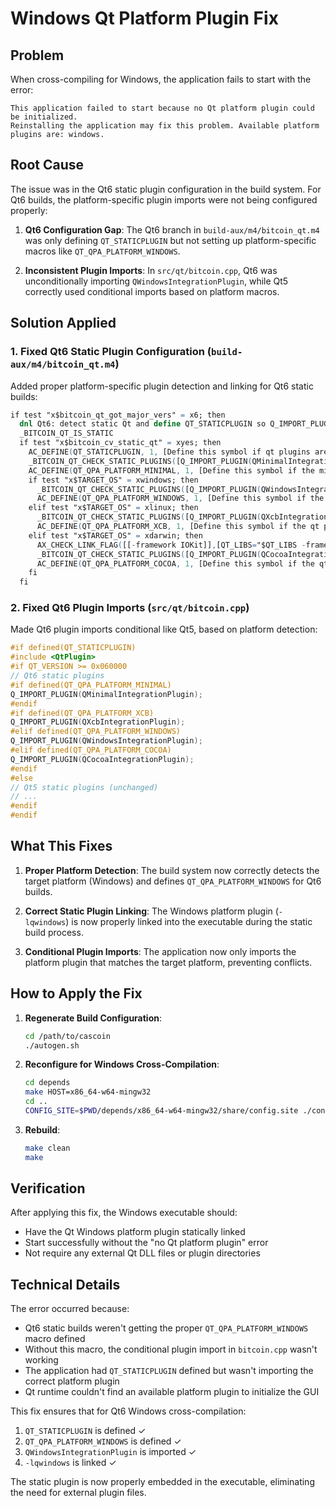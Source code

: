 # Windows Qt Platform Plugin Fix

## Problem
When cross-compiling for Windows, the application fails to start with the error:
```
This application failed to start because no Qt platform plugin could be initialized. 
Reinstalling the application may fix this problem. Available platform plugins are: windows.
```

## Root Cause
The issue was in the Qt6 static plugin configuration in the build system. For Qt6 builds, the platform-specific plugin imports were not being configured properly:

1. **Qt6 Configuration Gap**: The Qt6 branch in `build-aux/m4/bitcoin_qt.m4` was only defining `QT_STATICPLUGIN` but not setting up platform-specific macros like `QT_QPA_PLATFORM_WINDOWS`.

2. **Inconsistent Plugin Imports**: In `src/qt/bitcoin.cpp`, Qt6 was unconditionally importing `QWindowsIntegrationPlugin`, while Qt5 correctly used conditional imports based on platform macros.

## Solution Applied

### 1. Fixed Qt6 Static Plugin Configuration (`build-aux/m4/bitcoin_qt.m4`)
Added proper platform-specific plugin detection and linking for Qt6 static builds:

```m4
if test "x$bitcoin_qt_got_major_vers" = x6; then
  dnl Qt6: detect static Qt and define QT_STATICPLUGIN so Q_IMPORT_PLUGIN works
  _BITCOIN_QT_IS_STATIC
  if test "x$bitcoin_cv_static_qt" = xyes; then
    AC_DEFINE(QT_STATICPLUGIN, 1, [Define this symbol if qt plugins are static])
    _BITCOIN_QT_CHECK_STATIC_PLUGINS([Q_IMPORT_PLUGIN(QMinimalIntegrationPlugin)],[-lqminimal])
    AC_DEFINE(QT_QPA_PLATFORM_MINIMAL, 1, [Define this symbol if the minimal qt platform exists])
    if test "x$TARGET_OS" = xwindows; then
      _BITCOIN_QT_CHECK_STATIC_PLUGINS([Q_IMPORT_PLUGIN(QWindowsIntegrationPlugin)],[-lqwindows])
      AC_DEFINE(QT_QPA_PLATFORM_WINDOWS, 1, [Define this symbol if the qt platform is windows])
    elif test "x$TARGET_OS" = xlinux; then
      _BITCOIN_QT_CHECK_STATIC_PLUGINS([Q_IMPORT_PLUGIN(QXcbIntegrationPlugin)],[-lqxcb -lxcb-static])
      AC_DEFINE(QT_QPA_PLATFORM_XCB, 1, [Define this symbol if the qt platform is xcb])
    elif test "x$TARGET_OS" = xdarwin; then
      AX_CHECK_LINK_FLAG([[-framework IOKit]],[QT_LIBS="$QT_LIBS -framework IOKit"],[AC_MSG_ERROR(could not iokit framework)])
      _BITCOIN_QT_CHECK_STATIC_PLUGINS([Q_IMPORT_PLUGIN(QCocoaIntegrationPlugin)],[-lqcocoa])
      AC_DEFINE(QT_QPA_PLATFORM_COCOA, 1, [Define this symbol if the qt platform is cocoa])
    fi
  fi
```

### 2. Fixed Qt6 Plugin Imports (`src/qt/bitcoin.cpp`)
Made Qt6 plugin imports conditional like Qt5, based on platform detection:

```cpp
#if defined(QT_STATICPLUGIN)
#include <QtPlugin>
#if QT_VERSION >= 0x060000
// Qt6 static plugins
#if defined(QT_QPA_PLATFORM_MINIMAL)
Q_IMPORT_PLUGIN(QMinimalIntegrationPlugin);
#endif
#if defined(QT_QPA_PLATFORM_XCB)
Q_IMPORT_PLUGIN(QXcbIntegrationPlugin);
#elif defined(QT_QPA_PLATFORM_WINDOWS)
Q_IMPORT_PLUGIN(QWindowsIntegrationPlugin);
#elif defined(QT_QPA_PLATFORM_COCOA)
Q_IMPORT_PLUGIN(QCocoaIntegrationPlugin);
#endif
#else
// Qt5 static plugins (unchanged)
// ...
#endif
#endif
```

## What This Fixes

1. **Proper Platform Detection**: The build system now correctly detects the target platform (Windows) and defines `QT_QPA_PLATFORM_WINDOWS` for Qt6 builds.

2. **Correct Static Plugin Linking**: The Windows platform plugin (`-lqwindows`) is now properly linked into the executable during the static build process.

3. **Conditional Plugin Imports**: The application now only imports the platform plugin that matches the target platform, preventing conflicts.

## How to Apply the Fix

1. **Regenerate Build Configuration**:
   ```bash
   cd /path/to/cascoin
   ./autogen.sh
   ```

2. **Reconfigure for Windows Cross-Compilation**:
   ```bash
   cd depends
   make HOST=x86_64-w64-mingw32
   cd ..
   CONFIG_SITE=$PWD/depends/x86_64-w64-mingw32/share/config.site ./configure --prefix=/
   ```

3. **Rebuild**:
   ```bash
   make clean
   make
   ```

## Verification

After applying this fix, the Windows executable should:
- Have the Qt Windows platform plugin statically linked
- Start successfully without the "no Qt platform plugin" error
- Not require any external Qt DLL files or plugin directories

## Technical Details

The error occurred because:
- Qt6 static builds weren't getting the proper `QT_QPA_PLATFORM_WINDOWS` macro defined
- Without this macro, the conditional plugin import in `bitcoin.cpp` wasn't working
- The application had `QT_STATICPLUGIN` defined but wasn't importing the correct platform plugin
- Qt runtime couldn't find an available platform plugin to initialize the GUI

This fix ensures that for Qt6 Windows cross-compilation:
1. `QT_STATICPLUGIN` is defined ✓
2. `QT_QPA_PLATFORM_WINDOWS` is defined ✓  
3. `QWindowsIntegrationPlugin` is imported ✓
4. `-lqwindows` is linked ✓

The static plugin is now properly embedded in the executable, eliminating the need for external plugin files.